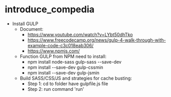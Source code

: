 # introduce_compedia
- Install GULP
    + Document:
        * https://www.youtube.com/watch?v=LYbt50dhTko
        * https://www.freecodecamp.org/news/gulp-4-walk-through-with-example-code-c3c018eab306/
        * https://www.npmjs.com/
    + Function GULP from NPM need to install:
        * npm install node-sass gulp-sass --save-dev
        * npm install --save-dev gulp-cssmin
        * npm install --save-dev gulp-jsmin
    + Build SASS/CSS/JS and strategies for cache busting:
        * Step 1: cd to folder have gulpfile.js file
        * Step 2: run command 'run'
